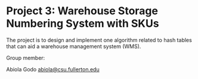 # Project 3: Warehouse Storage Numbering System with SKUs
The project is to design and implement one algorithm related to hash tables that can aid a warehouse management system (WMS).

Group member:
 
 Abiola Godo abiola@csu.fullerton.edu
